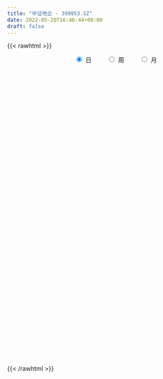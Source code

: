```yaml
---
title: "中证地企 - 399953.SZ"
date: 2022-05-20T16:46:44+08:00
draft: false
---
```

{{< rawhtml >}}
    <div style="text-align: center">
        <label style="padding: 1rem;"><input style="margin-right: .5rem" type="radio" name="period" value="D" checked onclick="period_change(this)">日</label>
        <label style="padding: 1rem;"><input style="margin-right: .5rem" type="radio" name="period" value="W" onclick="period_change(this)">周</label>
        <label style="padding: 1rem;"><input style="margin-right: .5rem" type="radio" name="period" value="M" onclick="period_change(this)">月</label>
    </div>
    <div id="chart" style="height: 700px;"></div> 
    <script type="text/javascript">
        const D_v = [353767476.0,337748432.0,349571878.0,357802087.0,360538401.0,415693623.0,415064953.0,338701449.0,319891947.0,307234372.0,353267195.0,371319087.0,302743433.0,277702454.0,255186061.0,255399837.0,250906379.0,305553119.0,292759205.0,275354744.0,330849510.0,335529641.0,279289299.0,271089083.0,272585457.0,360596319.0,278848834.0,290119246.0,276789510.0,226589622.0,308130280.0,330930058.0,303301012.0,249126753.0,249913489.0,278053260.0,253567542.0,261586867.0,298990711.0,328610978.0,288912466.0,295716048.0,216671525.0,227965518.0,174592511.0,185711113.0,189720614.0,188954280.0,140804960.0,176611249.0,255304284.0,277796748.0,232814352.0,236936401.0,267542141.0,277470160.0,312247734.0,259037595.0,223657767.0,196987179.0,170165281.0,185855528.0,244208288.0,203053937.0,247528040.0,212649481.0,218150816.0,211232359.0,154978179.0,137002184.0,214094447.0,152710583.0,134392637.0,196086944.0,143013871.0,158149159.0,180448782.0,117321071.0,131054361.0,160112842.0,142435307.0,117749818.0,129035940.0,85809828.0,94096990.0,83602752.0,133287187.0,135472563.0,227285193.0,174422655.0,172820750.0,177136264.0,221872187.0,214012407.0,176476983.0,239733463.0,170736121.0,207002112.0,212242279.0,203068276.0,188999306.0,153124013.0,158014585.0,146023011.0,118697060.0,205386334.0,309879643.0,256406569.0,284867305.0,254158462.0,228898617.0,226254159.0,203784735.0,159550263.0,243265246.0,179821342.0,157312838.0,193305155.0,187475595.0,143101573.0,159059139.0,184569411.0,205637102.0,168173848.0,138747937.0,167413189.0,150330537.0,145862712.0,126848796.0,134599475.0,113215413.0,118193509.0,106579741.0,128366046.0,122054902.0,115537085.0,176272054.0,166415407.0,188357284.0,179139100.0,190712721.0,141343533.0,120691298.0,164480594.0,114031848.0,112791744.0,114931098.0,116415290.0,166426506.0,159645303.0,51046433.0,186770904.0,181809779.0,134276300.0,129725270.0,138385031.0,130460035.0,106045379.0,126003453.0,127402909.0,114028328.0,97014554.0,95949301.0,123531613.0,129897264.0,102083112.0,108257187.0,92107094.0,89653336.0,85611091.0,99473147.0,84620674.0,78581983.0,115831089.0,131872504.0,134413790.0,97761778.0,145379272.0,129138292.0,131091271.0,162387126.0,122200533.0,128482718.0,123016703.0,175636951.0,179221313.0,178456198.0,140206723.0,145061684.0,109275156.0,86115964.0,74397974.0,116116606.0,93394762.0,93795623.0,118147676.0,177513782.0,201278686.0,151433523.0,130252080.0,139807722.0,111501420.0,125514505.0,110591672.0,121921023.0,133303108.0,122555422.0,142856972.0,128851475.0,128255974.0,107886134.0,133968116.0,108743996.0,193462876.0,127707858.0,115339969.0,111375589.0,96288528.0,166394505.0,125770930.0,89159624.0,80234977.0,71629906.0,81241080.0,83147328.0,66179798.0,104259622.0,98743280.0,82877167.0,125651809.0,108973544.0,70182519.0,79103670.0,80124768.0,69364389.0,68432149.0,75419949.0,83544392.0,67315751.0,61507522.0,67323896.0,66646303.0,62486333.0,67137010.0,67481896.0,58214520.0,120901055.0,110597400.0,92262114.0,98766352.0]
const D_histogram = [0.0,6.4684945869,13.5326271027,17.3592912549,19.0945950272,21.053354785,22.6942240969,22.179492062,21.5751348975,21.0491234178,21.1064559928,18.0026683621,9.6271505676,5.0459210093,-2.8974609734,-17.2867293837,-24.2306254061,-24.4631057234,-28.3802049082,-39.7823518476,-50.8664324647,-48.8981221411,-51.552912687,-56.2835998574,-62.6154224508,-63.128926866,-64.6456061474,-67.2981118871,-58.6750632841,-43.3562417132,-25.7865599446,-13.1701261905,-8.6903877165,-3.0015843974,6.4296780453,13.5596471427,19.3403818097,23.2272253142,28.6319703673,29.8649406495,21.412419606,15.2320659695,15.1186436255,12.3263567248,10.3132299128,8.534171958,11.5756749076,12.0626844233,11.7297244859,13.7554215388,19.4197561268,22.7402727558,23.1487663788,25.0861068476,26.0937605813,27.8066322099,20.311326611,16.8997770568,10.6683865339,1.2603289547,-12.243889183,-25.8289078843,-34.1347375644,-33.4434303761,-26.6635807289,-21.7943493949,-19.3524457132,-17.4387937542,-15.4728943309,-9.8659481606,-2.9518930634,0.9161895683,4.698828284,3.9070063829,0.2542482486,3.2108250995,3.7277689663,5.1305372239,8.1863459382,11.1987408158,11.4335479372,12.3783203128,11.014598922,10.8178546418,9.255325676,8.7315569428,10.8212176976,13.1212618009,17.2535318749,19.7981789252,19.6552695252,20.8405188097,22.0425849282,21.9363582231,21.7494986508,16.2488481567,14.0325773998,13.8671284725,13.7042099156,12.8232942504,9.9358795795,8.3065194529,6.6978129175,3.6124344162,1.2888074375,3.6858466279,6.2904879803,9.5766230203,11.7133313598,12.6295588656,12.8177202271,11.5209092326,8.7653685418,7.0144213572,5.1470264873,1.9962856165,1.3041535301,0.8667184241,-0.256382873,-1.0625348593,-0.8188837891,-1.3402999561,-7.5094440282,-11.282238052,-12.5408970013,-10.8501469515,-8.5221721257,-8.0228569817,-6.6078650374,-7.3708464938,-7.635656475,-7.8177600362,-8.0508484239,-5.4355469446,-3.707815092,-2.492346863,0.2518372204,1.898359284,5.1179926361,7.6265514459,8.4444688809,7.4906827309,6.8922513679,3.1694034498,1.4564052091,0.3998154371,-1.4921154671,-10.090253289,-15.3088252515,-15.8522687997,-22.3814267996,-23.7247418671,-28.2601440119,-29.3398870181,-30.2080556898,-26.9687306244,-26.1130111844,-23.3680155803,-17.5274072995,-13.6603810065,-12.934971284,-10.3060766823,-6.7427277385,-8.8866912821,-9.7789649825,-11.6559088435,-9.2053009702,-7.5775260386,-3.7012550531,-0.4948429002,3.4027058554,5.7168659809,7.1709408136,10.8435225011,13.9524585676,15.5584327334,16.2802077854,18.0788790418,18.2056235479,18.4497273622,12.5540743551,9.1238454369,4.1691926875,2.6289747347,5.2932504736,7.169478743,7.86361292,9.1055019131,9.4766891983,7.7772554775,5.1680848757,3.2070309614,3.5610113449,3.6642518349,3.5224136837,4.7040700908,7.099152905,10.4913005723,11.5399043938,12.0721951673,10.4083082286,9.6244309093,8.1145715793,5.6070669845,5.8086338218,5.831315127,5.4592967023,6.1943294487,6.3437598919,4.7179258486,2.623247414,2.4704906865,1.8745644627,2.4124869619,3.0237352602,3.0424414472,1.5921521598,0.7970030343,-2.2031672392,-4.512597301,-5.5580386519,-6.3638809481,-6.1226394978,-6.0565544773,-6.0414128623,-5.7613647648,-3.4856436389,-2.0677911386,-0.8950182699,-2.6941329372,-6.0761246463,-8.0042890109,-8.6364201237,-8.6142547582,-8.5130466964,-7.173443187,-6.1853717331,-6.2749426427,-5.8913889401,-4.7214035062,-3.0909452184,-2.4958910573,-2.0350967012,-1.3763048976,-0.7050928285,-0.229621413,3.0059755846,4.9812508239,6.4969361717,7.7021556066]
const D_fast = [0.0,8.0856182336,18.5329075251,26.6993944911,33.2083470201,40.4304454742,47.7448708103,52.775011791,57.5644383508,62.3007077256,67.6346542987,69.0315337586,63.062803606,59.7430543,51.075307074,32.3643563177,19.3628039437,13.0145471956,2.0023967838,-19.3453381175,-43.1460268508,-53.4022470624,-68.9452657802,-87.7468529148,-109.732531121,-126.0282672527,-143.7063480709,-163.1833817824,-169.2290990004,-164.7493378578,-153.6262960754,-144.3023938689,-141.995252324,-137.0568451042,-126.0181631502,-115.4982822672,-104.8824521478,-95.1888023146,-82.6260646697,-73.9268592252,-77.0262753672,-79.3986125113,-75.7323739489,-75.4430716684,-74.8778910023,-74.5234059675,-68.5879842911,-65.0853036695,-62.4858324854,-57.0212800479,-46.5020064282,-37.4964216102,-31.3007363925,-23.0918692118,-15.5607753328,-6.8962456517,-9.3137195978,-8.5003248878,-12.0646187773,-21.1575941177,-37.7227845512,-57.7650302236,-74.6045442948,-82.2740947006,-82.1601402355,-82.7394962503,-85.1357039969,-87.5817504764,-89.4840746359,-86.3436155057,-80.1675336743,-76.0704036506,-71.1130578639,-70.9281281693,-74.5173242414,-70.7580411157,-69.3091550073,-66.6237524437,-61.5213572449,-55.7092771633,-52.6160830576,-48.5767306038,-47.1868022641,-44.6790828839,-43.9277804306,-42.2686599282,-37.473694749,-31.8933351955,-23.4476821528,-15.9534903711,-11.1825823898,-4.7872034029,1.9255089476,7.3033717983,12.5538868887,11.1154484338,12.4073220268,15.7086552177,18.9717891396,21.296697037,20.893252261,21.3405219977,21.4062686916,19.2239987944,17.222573675,20.5410745225,24.71833787,30.3986286651,35.4636698445,39.5372870667,42.929878485,44.5132947986,43.9490962432,43.9517543979,43.3711161499,40.7194466832,40.3533529793,40.1325974794,38.945400464,37.8736147628,37.9125448857,37.0560537298,29.0095486505,22.4161951138,18.0223119142,17.0005252261,17.1979570205,15.6915579191,15.4545836041,12.8488905241,10.6751664242,8.5386228539,6.2928223603,7.5492371034,8.350015183,8.9423966963,11.7495400848,13.8706519694,18.3697834805,22.7849801518,25.714014807,26.6328993397,27.7575308187,24.827033763,23.4781368246,22.521500912,20.2565411409,9.1358399968,0.0900617214,-4.4164490267,-16.5409637265,-23.8154642608,-35.4159024086,-43.8306171693,-52.2507997634,-55.7536573541,-61.4261907103,-64.5231990012,-63.0644425453,-62.6125115039,-65.1208446024,-65.0684691713,-63.1908021621,-67.5564385263,-70.8934534723,-75.6843745442,-75.5350919135,-75.8016984915,-72.8507412693,-69.7680398414,-65.0198146219,-61.2764380013,-58.0296279651,-51.6461656523,-45.049114944,-39.5535325948,-34.7617055964,-28.4433145795,-23.7651641865,-18.9086285317,-21.6657629499,-22.815030509,-26.7273850864,-27.6103593556,-23.6227709983,-19.9541730431,-17.2941356362,-13.7758711648,-11.03551158,-10.7906314314,-12.1077808143,-13.2670769882,-12.0228437685,-11.0035403198,-10.2647750501,-7.9071011202,-3.7372300798,2.2777427305,6.2113226506,9.7616622158,10.6998523343,12.3220827424,12.8408663072,11.7351284585,13.3888537513,14.8693638382,15.8621695891,18.1457846977,19.8811551139,19.4348025327,17.9959359516,18.4608018957,18.3335167876,19.4745610273,20.8417431407,21.6210596895,20.568808442,19.972910075,16.4219479918,12.9843686047,10.5494175909,8.1526050576,6.8631866335,5.4151330347,3.9199214341,2.7596283404,4.1639385565,5.0648432722,6.0138615734,3.5412136719,-1.3598091989,-5.2890458161,-8.0802819599,-10.2116802839,-12.2387338963,-12.6924911835,-13.2507626629,-14.9090692332,-15.9983627657,-16.0087282083,-15.1510062251,-15.1799248283,-15.2279046476,-14.9131890684,-14.4182502064,-14.0001841441,-10.0130932504,-6.7925053051,-3.6525859144,-0.5218275778]
const D_slow = [0.0,1.6171236467,5.0002804224,9.3401032361,14.1137519929,19.3770906892,25.0506467134,30.5955197289,35.9893034533,41.2515843078,46.5281983059,51.0288653965,53.4356530384,54.6971332907,53.9727680474,49.6510857014,43.5934293499,37.477652919,30.382601692,20.4370137301,7.7204056139,-4.5041249214,-17.3923530931,-31.4632530575,-47.1171086702,-62.8993403867,-79.0607419235,-95.8852698953,-110.5540357163,-121.3930961446,-127.8397361308,-131.1322676784,-133.3048646075,-134.0552607069,-132.4478411955,-129.0579294099,-124.2228339574,-118.4160276289,-111.2580350371,-103.7917998747,-98.4386949732,-94.6306784808,-90.8510175744,-87.7694283932,-85.191120915,-83.0575779255,-80.1636591986,-77.1479880928,-74.2155569713,-70.7767015866,-65.9217625549,-60.236694366,-54.4495027713,-48.1779760594,-41.6545359141,-34.7028778616,-29.6250462088,-25.4001019446,-22.7330053112,-22.4179230725,-25.4788953682,-31.9361223393,-40.4698067304,-48.8306643244,-55.4965595066,-60.9451468554,-65.7832582837,-70.1429567222,-74.011180305,-76.4776673451,-77.2156406109,-76.9865932189,-75.8118861479,-74.8351345522,-74.77157249,-73.9688662152,-73.0369239736,-71.7542896676,-69.7077031831,-66.9080179791,-64.0496309948,-60.9550509166,-58.2014011861,-55.4969375257,-53.1831061067,-51.000216871,-48.2949124466,-45.0145969963,-40.7012140276,-35.7516692963,-30.837851915,-25.6277222126,-20.1170759806,-14.6329864248,-9.1956117621,-5.1333997229,-1.625255373,1.8415267452,5.2675792241,8.4734027866,10.9573726815,13.0340025448,14.7084557741,15.6115643782,15.9337662376,16.8552278945,18.4278498896,20.8220056447,23.7503384847,26.9077282011,30.1121582578,32.992385566,35.1837277014,36.9373330407,38.2240896626,38.7231610667,39.0491994492,39.2658790553,39.201783337,38.9361496222,38.7314286749,38.3963536859,36.5189926788,33.6984331658,30.5632089155,27.8506721776,25.7201291462,23.7144149008,22.0624486414,20.219737018,18.3108228992,16.3563828902,14.3436707842,12.984784048,12.057830275,11.4347435593,11.4977028644,11.9722926854,13.2517908444,15.1584287059,17.2695459261,19.1422166088,20.8652794508,21.6576303132,22.0217316155,22.1216854748,21.748656608,19.2260932858,15.3988869729,11.435819773,5.8404630731,-0.0907223937,-7.1557583967,-14.4907301512,-22.0427440736,-28.7849267297,-35.3131795258,-41.1551834209,-45.5370352458,-48.9521304974,-52.1858733184,-54.762392489,-56.4480744236,-58.6697472441,-61.1144884898,-64.0284657007,-66.3297909432,-68.2241724529,-69.1494862162,-69.2731969412,-68.4225204773,-66.9933039821,-65.2005687787,-62.4896881534,-59.0015735115,-55.1119653282,-51.0419133818,-46.5221936214,-41.9707877344,-37.3583558939,-34.2198373051,-31.9388759459,-30.896577774,-30.2393340903,-28.9160214719,-27.1236517861,-25.1577485561,-22.8813730779,-20.5122007783,-18.5678869089,-17.27586569,-16.4741079496,-15.5838551134,-14.6677921547,-13.7871887338,-12.6111712111,-10.8363829848,-8.2135578417,-5.3285817433,-2.3105329515,0.2915441057,2.697651833,4.7262947279,6.128061474,7.5802199294,9.0380487112,10.4028728868,11.9514552489,13.5373952219,14.7168766841,15.3726885376,15.9903112092,16.4589523249,17.0620740654,17.8180078804,18.5786182422,18.9766562822,19.1759070408,18.625115231,17.4969659057,16.1074562428,14.5164860057,12.9858261313,11.471687512,9.9613342964,8.5209931052,7.6495821955,7.1326344108,6.9088798433,6.235346609,4.7163154475,2.7152431947,0.5561381638,-1.5974255257,-3.7256871998,-5.5190479966,-7.0653909298,-8.6341265905,-10.1069738256,-11.2873247021,-12.0600610067,-12.684033771,-13.1928079463,-13.5368841708,-13.7131573779,-13.7705627311,-13.019068835,-11.773756129,-10.1495220861,-8.2239831844]
const D_data = [['2015-05-29', 1877.228, 1887.122, 1799.609, 1921.555],['2015-06-01', 1901.256, 1988.481, 1894.793, 1988.622],['2015-06-02', 2001.596, 2041.188, 1986.99, 2041.369],['2015-06-03', 2050.052, 2043.601, 1997.331, 2054.572],['2015-06-04', 2043.085, 2048.803, 1913.364, 2051.548],['2015-06-05', 2077.211, 2080.154, 2027.473, 2095.752],['2015-06-08', 2084.191, 2106.69, 2054.056, 2110.679],['2015-06-09', 2106.065, 2104.729, 2074.749, 2112.804],['2015-06-10', 2084.524, 2122.904, 2063.348, 2147.771],['2015-06-11', 2120.526, 2143.461, 2106.546, 2143.703],['2015-06-12', 2154.331, 2172.709, 2149.956, 2184.079],['2015-06-15', 2182.797, 2147.495, 2138.623, 2187.489],['2015-06-16', 2123.61, 2068.815, 2050.05, 2133.456],['2015-06-17', 2065.007, 2094.83, 1995.757, 2101.784],['2015-06-18', 2086.294, 2027.313, 2025.315, 2107.25],['2015-06-19', 1981.49, 1885.184, 1884.421, 2006.673],['2015-06-23', 1877.722, 1910.592, 1775.559, 1910.61],['2015-06-24', 1925.019, 1961.472, 1898.495, 1961.711],['2015-06-25', 1970.176, 1887.635, 1866.075, 1973.977],['2015-06-26', 1829.0, 1728.467, 1714.837, 1845.318],['2015-06-29', 1773.041, 1637.01, 1584.368, 1775.722],['2015-06-30', 1616.187, 1736.034, 1540.681, 1736.811],['2015-07-01', 1714.841, 1634.293, 1628.85, 1763.29],['2015-07-02', 1642.426, 1541.407, 1518.77, 1651.889],['2015-07-03', 1493.452, 1437.924, 1413.652, 1555.382],['2015-07-06', 1559.282, 1433.9, 1374.267, 1559.282],['2015-07-07', 1380.349, 1354.336, 1323.599, 1398.367],['2015-07-08', 1255.908, 1263.272, 1249.795, 1286.98],['2015-07-09', 1241.537, 1355.465, 1227.01, 1357.764],['2015-07-10', 1379.833, 1446.824, 1374.591, 1458.727],['2015-07-13', 1483.026, 1518.726, 1461.395, 1534.188],['2015-07-14', 1520.938, 1504.417, 1485.259, 1563.24],['2015-07-15', 1490.193, 1421.15, 1407.73, 1500.091],['2015-07-16', 1396.803, 1440.112, 1365.635, 1471.972],['2015-07-17', 1448.71, 1510.408, 1445.541, 1524.288],['2015-07-20', 1511.128, 1515.864, 1487.5, 1542.184],['2015-07-21', 1496.907, 1529.121, 1482.955, 1542.655],['2015-07-22', 1524.272, 1531.392, 1498.323, 1540.009],['2015-07-23', 1533.182, 1580.071, 1531.851, 1584.844],['2015-07-24', 1583.628, 1553.934, 1542.409, 1604.382],['2015-07-27', 1522.191, 1419.081, 1418.436, 1556.812],['2015-07-28', 1361.325, 1408.779, 1328.162, 1442.111],['2015-07-29', 1424.46, 1466.695, 1388.021, 1467.092],['2015-07-30', 1459.895, 1423.495, 1417.787, 1487.776],['2015-07-31', 1403.826, 1416.961, 1396.765, 1439.984],['2015-08-03', 1399.231, 1405.157, 1371.256, 1418.054],['2015-08-04', 1406.191, 1465.434, 1399.061, 1465.542],['2015-08-05', 1460.855, 1441.25, 1432.793, 1478.25],['2015-08-06', 1413.82, 1430.137, 1408.625, 1448.514],['2015-08-07', 1441.823, 1464.182, 1439.796, 1469.102],['2015-08-10', 1475.893, 1534.233, 1471.082, 1542.12],['2015-08-11', 1533.023, 1537.167, 1524.356, 1554.853],['2015-08-12', 1518.777, 1521.03, 1515.151, 1543.677],['2015-08-13', 1515.525, 1558.612, 1510.207, 1558.791],['2015-08-14', 1571.072, 1569.098, 1559.049, 1585.459],['2015-08-17', 1567.061, 1601.525, 1555.966, 1601.559],['2015-08-18', 1605.932, 1485.137, 1481.651, 1608.848],['2015-08-19', 1441.272, 1517.746, 1407.06, 1525.6],['2015-08-20', 1500.798, 1463.862, 1463.862, 1520.909],['2015-08-21', 1439.015, 1383.158, 1378.862, 1456.999],['2015-08-24', 1321.011, 1261.785, 1260.237, 1328.028],['2015-08-25', 1172.496, 1167.846, 1162.355, 1217.91],['2015-08-26', 1172.565, 1145.342, 1122.007, 1221.417],['2015-08-27', 1167.809, 1203.929, 1133.324, 1204.411],['2015-08-28', 1220.726, 1268.93, 1210.691, 1270.017],['2015-08-31', 1254.558, 1248.811, 1216.959, 1254.558],['2015-09-01', 1228.59, 1212.643, 1175.938, 1228.59],['2015-09-02', 1157.098, 1193.352, 1153.315, 1225.702],['2015-09-07', 1198.63, 1181.017, 1173.019, 1231.73],['2015-09-08', 1173.366, 1226.285, 1158.192, 1228.067],['2015-09-09', 1232.732, 1260.528, 1228.824, 1268.465],['2015-09-10', 1239.124, 1239.778, 1234.57, 1259.755],['2015-09-11', 1237.677, 1250.815, 1230.387, 1253.894],['2015-09-14', 1258.363, 1194.286, 1169.686, 1261.119],['2015-09-15', 1163.92, 1137.344, 1130.978, 1183.321],['2015-09-16', 1139.416, 1209.075, 1135.544, 1219.928],['2015-09-17', 1202.631, 1180.208, 1180.183, 1232.434],['2015-09-18', 1189.878, 1189.74, 1174.739, 1198.174],['2015-09-21', 1176.964, 1217.81, 1173.019, 1219.368],['2015-09-22', 1219.26, 1231.767, 1216.467, 1243.735],['2015-09-23', 1211.747, 1205.501, 1198.685, 1225.087],['2015-09-24', 1209.978, 1218.241, 1203.909, 1220.4],['2015-09-25', 1212.669, 1189.053, 1180.013, 1220.633],['2015-09-28', 1189.026, 1200.097, 1171.789, 1200.312],['2015-09-29', 1181.212, 1178.503, 1170.31, 1190.029],['2015-09-30', 1183.829, 1185.647, 1178.702, 1193.171],['2015-10-08', 1226.872, 1223.422, 1218.095, 1235.555],['2015-10-09', 1222.975, 1240.929, 1219.909, 1245.392],['2015-10-12', 1246.623, 1287.438, 1245.196, 1299.544],['2015-10-13', 1277.09, 1295.085, 1273.552, 1297.589],['2015-10-14', 1289.091, 1279.009, 1277.598, 1301.693],['2015-10-15', 1274.94, 1310.725, 1274.835, 1310.822],['2015-10-16', 1318.644, 1331.378, 1306.246, 1332.362],['2015-10-19', 1336.016, 1333.14, 1319.525, 1348.565],['2015-10-20', 1330.63, 1347.184, 1322.505, 1347.259],['2015-10-21', 1347.737, 1279.378, 1269.178, 1349.744],['2015-10-22', 1277.923, 1311.288, 1272.374, 1312.088],['2015-10-23', 1317.744, 1341.757, 1313.071, 1346.518],['2015-10-26', 1358.485, 1352.483, 1339.477, 1363.07],['2015-10-27', 1343.324, 1352.289, 1306.192, 1357.612],['2015-10-28', 1345.063, 1327.44, 1323.131, 1358.012],['2015-10-29', 1333.971, 1339.994, 1326.159, 1350.301],['2015-10-30', 1339.139, 1339.474, 1323.582, 1355.238],['2015-11-02', 1317.823, 1314.53, 1313.002, 1344.872],['2015-11-03', 1316.909, 1313.62, 1305.303, 1325.693],['2015-11-04', 1319.23, 1377.337, 1319.23, 1377.362],['2015-11-05', 1382.033, 1400.044, 1380.989, 1419.258],['2015-11-06', 1398.607, 1433.755, 1398.014, 1436.23],['2015-11-09', 1432.008, 1445.803, 1427.727, 1457.16],['2015-11-10', 1435.479, 1452.189, 1431.913, 1462.549],['2015-11-11', 1450.265, 1460.357, 1438.836, 1463.796],['2015-11-12', 1462.585, 1453.019, 1438.873, 1466.019],['2015-11-13', 1437.244, 1436.754, 1424.154, 1453.255],['2015-11-16', 1410.093, 1448.607, 1408.743, 1448.914],['2015-11-17', 1460.831, 1447.581, 1444.621, 1480.272],['2015-11-18', 1448.228, 1426.239, 1422.103, 1454.278],['2015-11-19', 1431.47, 1453.51, 1426.262, 1453.618],['2015-11-20', 1455.228, 1460.103, 1450.578, 1465.948],['2015-11-23', 1460.755, 1453.122, 1448.642, 1473.03],['2015-11-24', 1449.779, 1456.91, 1431.973, 1457.003],['2015-11-25', 1454.211, 1473.335, 1451.428, 1473.35],['2015-11-26', 1478.503, 1467.632, 1465.565, 1484.276],['2015-11-27', 1458.998, 1380.469, 1371.093, 1461.752],['2015-11-30', 1378.407, 1380.989, 1324.242, 1389.821],['2015-12-01', 1378.769, 1393.867, 1370.009, 1403.616],['2015-12-02', 1391.26, 1426.787, 1383.547, 1427.292],['2015-12-03', 1423.808, 1441.726, 1420.314, 1442.84],['2015-12-04', 1432.684, 1423.36, 1416.222, 1436.681],['2015-12-07', 1426.21, 1437.426, 1418.457, 1437.621],['2015-12-08', 1429.981, 1409.297, 1406.868, 1429.981],['2015-12-09', 1404.518, 1409.475, 1402.362, 1420.232],['2015-12-10', 1409.552, 1405.566, 1402.041, 1424.122],['2015-12-11', 1397.587, 1399.617, 1387.424, 1410.597],['2015-12-14', 1386.306, 1438.323, 1384.819, 1438.526],['2015-12-15', 1438.374, 1437.1, 1430.835, 1445.175],['2015-12-16', 1442.034, 1437.854, 1433.622, 1448.708],['2015-12-17', 1447.127, 1468.503, 1447.1, 1469.061],['2015-12-18', 1466.502, 1469.201, 1462.038, 1480.783],['2015-12-21', 1467.462, 1506.75, 1466.642, 1509.927],['2015-12-22', 1511.875, 1520.534, 1503.334, 1520.654],['2015-12-23', 1521.303, 1517.143, 1513.759, 1539.481],['2015-12-24', 1512.907, 1503.568, 1482.843, 1516.223],['2015-12-25', 1505.792, 1512.446, 1501.367, 1515.887],['2015-12-28', 1517.86, 1468.63, 1468.63, 1519.879],['2015-12-29', 1466.213, 1484.049, 1458.664, 1484.049],['2015-12-30', 1485.844, 1488.659, 1473.154, 1489.766],['2015-12-31', 1488.962, 1472.879, 1472.692, 1493.423],['2016-01-04', 1469.086, 1358.612, 1358.333, 1469.747],['2016-01-05', 1311.388, 1355.743, 1308.397, 1372.808],['2016-01-06', 1357.198, 1388.106, 1353.265, 1388.106],['2016-01-07', 1362.459, 1279.746, 1277.579, 1362.459],['2016-01-08', 1310.08, 1305.272, 1245.863, 1330.215],['2016-01-11', 1280.2, 1227.896, 1227.599, 1293.667],['2016-01-12', 1230.818, 1231.285, 1212.492, 1242.982],['2016-01-13', 1238.862, 1202.115, 1202.057, 1251.087],['2016-01-14', 1166.326, 1233.438, 1164.475, 1236.563],['2016-01-15', 1223.893, 1188.767, 1181.172, 1233.202],['2016-01-18', 1165.959, 1196.881, 1164.989, 1211.273],['2016-01-19', 1196.388, 1236.367, 1194.23, 1237.852],['2016-01-20', 1227.943, 1218.696, 1209.076, 1238.493],['2016-01-21', 1200.662, 1173.869, 1173.869, 1227.826],['2016-01-22', 1187.292, 1189.858, 1160.466, 1196.21],['2016-01-25', 1198.188, 1203.586, 1192.085, 1211.051],['2016-01-26', 1191.119, 1121.391, 1119.316, 1194.076],['2016-01-27', 1124.408, 1112.785, 1070.538, 1129.951],['2016-01-28', 1102.703, 1075.374, 1071.316, 1117.476],['2016-01-29', 1074.05, 1113.487, 1072.245, 1121.839],['2016-02-01', 1111.382, 1097.888, 1083.809, 1115.753],['2016-02-02', 1097.669, 1126.67, 1097.603, 1129.544],['2016-02-03', 1114.648, 1125.924, 1107.092, 1129.003],['2016-02-04', 1130.519, 1145.203, 1130.46, 1148.868],['2016-02-05', 1144.748, 1136.206, 1134.944, 1148.26],['2016-02-15', 1102.602, 1131.388, 1101.691, 1137.019],['2016-02-16', 1137.113, 1171.231, 1137.113, 1172.968],['2016-02-17', 1169.524, 1183.857, 1165.273, 1184.76],['2016-02-18', 1189.539, 1181.52, 1179.849, 1197.179],['2016-02-19', 1178.083, 1181.964, 1172.947, 1187.482],['2016-02-22', 1194.163, 1209.141, 1191.419, 1211.74],['2016-02-23', 1207.868, 1201.666, 1187.665, 1209.827],['2016-02-24', 1196.196, 1213.205, 1188.265, 1213.205],['2016-02-25', 1210.142, 1128.243, 1122.919, 1210.203],['2016-02-26', 1136.791, 1137.82, 1114.821, 1145.96],['2016-02-29', 1133.513, 1096.804, 1078.893, 1134.205],['2016-03-01', 1098.859, 1120.342, 1090.808, 1127.2],['2016-03-02', 1119.696, 1175.057, 1119.257, 1176.67],['2016-03-03', 1174.527, 1178.507, 1172.847, 1192.436],['2016-03-04', 1175.213, 1172.971, 1150.793, 1185.236],['2016-03-07', 1181.667, 1188.479, 1176.047, 1194.038],['2016-03-08', 1187.975, 1186.309, 1146.498, 1187.975],['2016-03-09', 1159.193, 1160.888, 1147.926, 1168.127],['2016-03-10', 1158.57, 1140.43, 1140.148, 1165.97],['2016-03-11', 1129.164, 1137.104, 1123.66, 1143.674],['2016-03-14', 1146.599, 1162.192, 1146.542, 1177.287],['2016-03-15', 1158.89, 1161.032, 1146.803, 1162.711],['2016-03-16', 1161.863, 1158.71, 1155.157, 1168.753],['2016-03-17', 1162.219, 1179.543, 1156.647, 1187.599],['2016-03-18', 1183.815, 1207.53, 1182.278, 1213.1],['2016-03-21', 1219.356, 1241.444, 1217.859, 1241.646],['2016-03-22', 1232.534, 1232.004, 1226.588, 1241.877],['2016-03-23', 1227.874, 1238.764, 1223.603, 1239.661],['2016-03-24', 1228.301, 1217.05, 1216.986, 1235.524],['2016-03-25', 1215.479, 1229.7, 1215.407, 1229.7],['2016-03-28', 1234.076, 1222.031, 1218.094, 1243.739],['2016-03-29', 1221.132, 1204.909, 1197.44, 1223.622],['2016-03-30', 1214.515, 1238.176, 1214.515, 1238.255],['2016-03-31', 1242.486, 1242.406, 1236.706, 1251.035],['2016-04-01', 1238.965, 1242.435, 1220.42, 1243.426],['2016-04-05', 1239.413, 1263.577, 1236.816, 1265.558],['2016-04-06', 1258.189, 1265.495, 1253.307, 1268.019],['2016-04-07', 1267.934, 1245.696, 1245.279, 1270.181],['2016-04-08', 1236.817, 1234.819, 1223.599, 1239.508],['2016-04-11', 1245.623, 1257.349, 1245.623, 1263.375],['2016-04-12', 1256.058, 1253.825, 1243.086, 1259.21],['2016-04-13', 1261.528, 1271.998, 1261.528, 1286.777],['2016-04-14', 1277.34, 1280.712, 1268.786, 1280.793],['2016-04-15', 1280.589, 1280.031, 1273.105, 1284.294],['2016-04-18', 1272.429, 1262.275, 1257.539, 1272.43],['2016-04-19', 1268.32, 1268.078, 1259.318, 1271.679],['2016-04-20', 1271.209, 1232.27, 1205.857, 1273.532],['2016-04-21', 1224.968, 1226.399, 1221.349, 1243.795],['2016-04-22', 1217.097, 1231.492, 1214.682, 1231.646],['2016-04-25', 1227.172, 1226.868, 1213.427, 1230.825],['2016-04-26', 1225.537, 1235.409, 1221.09, 1235.409],['2016-04-27', 1235.642, 1230.901, 1228.859, 1241.431],['2016-04-28', 1230.937, 1227.153, 1212.399, 1232.816],['2016-04-29', 1223.715, 1227.853, 1222.434, 1233.886],['2016-05-03', 1229.69, 1257.247, 1225.321, 1257.337],['2016-05-04', 1253.051, 1255.343, 1251.195, 1261.825],['2016-05-05', 1253.002, 1259.115, 1248.776, 1260.094],['2016-05-06', 1258.921, 1219.657, 1219.615, 1261.76],['2016-05-09', 1210.424, 1183.01, 1178.177, 1210.424],['2016-05-10', 1178.406, 1181.695, 1175.821, 1187.776],['2016-05-11', 1187.537, 1184.54, 1178.595, 1196.06],['2016-05-12', 1173.251, 1184.081, 1159.004, 1184.904],['2016-05-13', 1180.287, 1178.145, 1172.658, 1191.607],['2016-05-16', 1174.351, 1190.617, 1168.506, 1190.8],['2016-05-17', 1191.373, 1186.262, 1182.366, 1195.441],['2016-05-18', 1179.126, 1169.064, 1157.019, 1179.126],['2016-05-19', 1166.286, 1169.566, 1166.211, 1179.643],['2016-05-20', 1162.325, 1177.849, 1158.754, 1177.96],['2016-05-23', 1178.432, 1186.416, 1178.424, 1188.164],['2016-05-24', 1184.458, 1175.465, 1169.431, 1184.459],['2016-05-25', 1181.725, 1172.979, 1169.601, 1186.215],['2016-05-26', 1171.935, 1175.22, 1155.494, 1177.55],['2016-05-27', 1172.697, 1176.203, 1169.713, 1181.583],['2016-05-30', 1172.32, 1174.523, 1163.1, 1179.636],['2016-05-31', 1175.703, 1218.398, 1175.703, 1218.431],['2016-06-01', 1219.23, 1218.181, 1217.558, 1225.225],['2016-06-02', 1217.187, 1224.941, 1216.209, 1224.941],['2016-06-03', 1226.058, 1232.827, 1221.911, 1237.392]]
const W_v = [273675713.0,243336940.0,204085537.0,294594866.0,241173793.0,212096507.0,187146526.0,159864747.0,120618019.0,185702551.0,159215804.0,197383625.0,157041778.0,258845719.0,293219175.0,231886674.0,240700855.0,149332714.0,190521513.0,130906408.0,142837516.0,156229817.0,141795561.0,92453970.0,258973522.0,218336942.0,173431341.0,258330077.0,260037843.0,331896194.0,340042012.0,312076649.0,363247178.0,263433947.0,204334113.0,89937289.0,253547106.0,311965652.0,365584757.0,208565519.0,281992849.0,268842218.0,250879224.0,291382009.0,211308276.0,207362821.0,150024537.0,176289225.0,186948120.0,189093898.0,196276968.0,155619167.0,150499750.0,228223844.0,172522151.0,169590614.0,153413909.0,201496671.0,266648886.0,184096043.0,183444145.0,221655273.0,212911577.0,237115500.0,201304710.0,196439867.0,149980216.0,142753461.0,147619998.0,255752117.0,304337667.0,334766868.0,360765103.0,149135774.0,354877632.0,407513772.0,374349978.0,385759179.0,346160976.0,324805266.0,298622655.0,387919881.0,265418891.0,290712282.0,286006876.0,153381442.0,223894246.0,225868089.0,281320664.0,85349624.0,267395824.0,283982455.0,381545245.0,354140073.0,274634112.0,98914753.0,224324714.0,308052892.0,255439762.0,300219722.0,289647274.0,276214854.0,239549601.0,295652299.0,375544902.0,295191099.0,460690676.0,480434202.0,661532331.0,254652800.0,434886431.0,56226388.0,364716416.0,448232131.0,430608200.0,350151477.0,285948929.0,290121915.0,410761292.0,361921433.0,416787905.0,321894107.0,244400701.0,222404935.0,188954049.0,228924357.0,209441978.0,233067109.0,192293667.0,46157350.0,398054757.0,440780094.0,386860630.0,329172430.0,285976347.0,322720638.0,409658114.0,288974849.0,303954967.0,300211019.0,282639384.0,148428585.0,248763782.0,286253323.0,206824634.0,227081627.0,166724678.0,232877165.0,250735628.0,245620749.0,333759408.0,295929976.0,328200691.0,394943429.0,564113465.0,488590139.0,475485884.0,547919828.0,410720452.0,576384919.0,512043395.0,664144609.0,562431104.0,236937315.0,405257273.0,639122871.0,453205903.0,684144831.0,818626046.0,833496918.0,568699266.0,1003487120.0,1339418863.0,1444332397.0,1137227797.0,1011820676.0,571934381.0,994778218.0,613641794.0,838537222.0,747593165.0,599657995.0,496740968.0,225208738.0,390856328.0,818354758.0,773689434.0,1279356368.0,1298568841.0,1265553423.0,1109441353.0,1433138767.0,1697148559.0,1079953168.0,1068613559.0,1224284825.0,1328951489.0,1990680952.0,1821354421.0,1734159916.0,1462350872.0,1124573447.0,1489342990.0,1432943531.0,1441401592.0,1420809358.0,1203858068.0,881802216.0,1270393926.0,1269400435.0,1050811074.0,642032656.0,793178030.0,795019827.0,680388268.0,263509570.0,268759750.0,973537049.0,1007961086.0,915448459.0,1036392617.0,1197963278.0,933254844.0,879842820.0,770528223.0,599436934.0,708645494.0,820243936.0,506235284.0,680304436.0,714656415.0,570494623.0,559718477.0,451465342.0,558461144.0,690196494.0,784813883.0,555057501.0,598968449.0,734273431.0,613885730.0,507850555.0,679222815.0,588989176.0,382433089.0,411531878.0,407748890.0,356219763.0,331075438.0,480741441.0]
const W_histogram = [0.0,-2.5073960114,-5.169678402,-7.1616008629,-9.7298679436,-8.7116706587,-10.1616241804,-12.0198077114,-12.8307917522,-14.1715643184,-16.8999756563,-15.9652422098,-18.7697334045,-14.3213146174,-9.0138874484,-6.2714873618,-5.848408443,-5.9055385903,-6.2293307575,-7.7849029928,-11.1973788276,-13.413620285,-14.2914603118,-15.5217968074,-12.2104877024,-6.55875941,-1.7093461371,3.3188026584,7.3428216391,13.021589435,17.2952351238,20.068879296,20.2150702206,18.0188723029,12.6649051504,11.1990150343,11.8154716821,12.8988351914,13.0708259167,14.7333371476,13.5465310988,11.028533611,8.8609127907,8.9878741918,5.7615230561,4.5119960923,2.2479911145,-0.8982413971,-2.4939120458,-3.6431442916,-5.4383524992,-7.2602074265,-8.135001333,-6.4937450015,-7.0790261862,-7.6054158005,-9.4574634005,-6.934858893,-4.4926092921,-5.5865528098,-3.8682019775,-1.8642418481,0.608494841,0.1185696845,1.6286028217,0.8614238011,-1.1610524267,-1.8282345836,-4.076610373,-2.8229348699,0.6768773939,3.9438988877,8.3028523361,11.3868075072,12.2819300795,15.0440139877,14.9225022799,17.3726406521,19.4287823264,16.4914171454,15.4900556038,12.5064952262,8.0337558482,6.3669675237,2.1324246776,-1.0936587557,-3.4849070524,-3.5221786414,-5.6196872224,-6.0622642664,-4.74565337,-2.69790108,-0.7620132194,0.9534071184,-1.0615352644,-3.8143660531,-7.5405845055,-12.8012941228,-14.3590099054,-13.5956732038,-14.034751631,-12.2728559385,-9.9304265983,-6.493256962,-3.6407575554,-1.5314400108,1.8776476181,5.152349173,9.8152885506,11.1161641266,10.9606662603,10.8563252897,12.1210912442,11.3781391274,8.6243090389,5.9396808667,2.345635701,1.2162098627,1.6559575843,3.014243366,3.9723904585,3.8865537035,0.4245258001,-1.5435544108,-3.1763707704,-6.4894772584,-8.5077617723,-7.180039794,-6.7411469446,-5.4784532954,-1.9273637047,-0.1847910666,-1.0325786372,-1.1557015119,-2.2569797849,-1.557429236,-1.2574600146,-0.3299687354,2.1574866128,3.0699702443,1.5875266602,0.3197285268,-0.8683542164,-1.3567492339,-1.4581175638,-1.321860986,-1.6293860394,-0.8287025146,-1.4445743393,-0.9179893998,0.3438255018,0.786492076,1.7522774802,4.0745627967,6.9401697104,8.9683892977,10.9511275069,12.3084218752,11.4295925998,13.2026914811,13.9593488292,13.6685032954,13.2213538333,12.7831377126,12.1582013683,9.8444747632,6.1467753158,6.4715209518,6.1364733738,6.440492433,7.0228075479,10.9745753354,17.2848394204,22.6558387042,26.1518143011,27.0306211986,25.7723282164,23.2977205754,20.5562724194,16.3549949609,10.7572168263,3.5316005022,1.189790612,0.462637374,0.470154145,-0.6017701949,1.2448370312,7.7590576529,13.2071120112,21.0494681706,27.2590980292,31.6861721783,36.650819666,36.1123855724,27.4933227922,23.0115414532,28.1772446172,28.6172174584,38.2662149572,46.6820104579,29.5214735223,5.510346173,-30.088917429,-51.9068966759,-60.335187907,-61.0717957406,-68.328620759,-67.381211315,-57.5056758966,-60.982539329,-67.9306809053,-74.0689388405,-70.7186158694,-69.0002998799,-64.3838844895,-58.2197729948,-47.5307027826,-32.2132069631,-19.8341320094,-10.7085871525,2.0862278554,10.6799860394,17.4644517998,16.1472957237,17.603703839,16.4296323239,19.5868385619,23.5677640022,22.5177099133,10.1468448012,-5.433100604,-14.6906237543,-24.4100414316,-27.530129985,-24.8172848044,-24.2714535897,-19.9967369162,-18.0955410299,-10.9570714817,-3.9648024375,1.9762015944,5.6435983949,11.0521878715,11.2604360149,11.0380425402,10.2414144499,6.9771362453,4.9517081398,3.7115037736,6.7386719997]
const W_fast = [0.0,-3.1342450142,-7.0889470053,-10.871269682,-15.8720037486,-17.0317241284,-21.0220836951,-25.885219154,-29.9039011329,-34.7875647786,-41.7409700307,-44.7975471366,-52.2944716825,-51.4263815496,-48.3724262427,-47.1978979967,-48.2369211885,-49.7704359834,-51.65156084,-55.1533588235,-61.3651793652,-66.9348258938,-71.3855309986,-76.4963166961,-76.2376295167,-72.2255910768,-67.8035143381,-61.945664878,-56.0859404876,-47.1517753329,-38.5543208631,-30.763456867,-25.5634983872,-23.2549782291,-25.4427190941,-24.1088554517,-20.5385308833,-16.2304585761,-12.7907613716,-7.4449158539,-5.245089128,-5.0059532131,-4.9583458357,-2.5844158866,-4.3703862583,-4.491914199,-6.1939213982,-9.564714259,-11.7838629192,-13.8438812378,-16.9986775703,-20.6355843542,-23.5441285939,-23.5263085129,-25.8813462441,-28.3090898085,-32.5255032586,-31.7366134744,-30.4175161964,-32.9080979166,-32.1567975787,-30.6188979113,-27.9940375119,-28.4543202473,-26.5371364047,-27.088959475,-29.4016988096,-30.5259396123,-33.7934679949,-33.2455262093,-29.5764945971,-25.3234983813,-18.8888318489,-12.958174801,-8.9925697088,-2.4694823037,1.1396315585,7.9329300937,14.8462673496,16.0317564549,18.9029088143,19.0459722432,16.5816718273,16.5066253837,12.805188707,9.3056905847,6.043215525,5.1253992756,1.6229688891,-0.3351742216,-0.2049766676,1.1683003523,2.9136849081,4.8674570255,2.5871308266,-1.1192914754,-6.7306560541,-15.1916892021,-20.3391574611,-22.9747390604,-26.9225053954,-28.2288236875,-28.3690009969,-26.5551456011,-24.6128355833,-22.8863780414,-19.007878508,-14.4450896599,-7.3283281446,-3.2484115369,-0.6637428382,1.9459975137,6.2410362793,8.3426189442,7.7448661155,6.54515816,3.5375219195,2.7121485468,3.5658856646,5.6777322877,7.6289769949,8.5147786658,5.1588822123,2.8049133988,0.3780043466,-4.557471456,-8.702696413,-9.1699843832,-10.41637827,-10.5232979446,-7.45404928,-5.7576744086,-6.8636066385,-7.2756548912,-8.9411781104,-8.6309848705,-8.6453806528,-7.8003815574,-4.773554556,-3.0935783634,-4.1791402825,-5.3670062842,-6.7721775815,-7.5997599075,-8.0656576283,-8.2598662971,-8.9747378603,-8.3812299642,-9.3582453736,-9.0611577842,-7.7133865071,-7.0740969139,-5.6702421396,-2.3293161239,2.2713332174,6.541650129,11.262170215,15.6965700521,17.6751389266,22.7489106782,26.9954052336,30.1216855237,32.97987452,35.7374428273,38.1520568251,38.2994489108,36.1384432923,38.0810691663,39.2801399318,41.1942820992,43.532299101,50.2277107224,60.8591846626,71.8941436224,81.9280727946,89.5645349917,94.7493240636,98.0991465665,100.4967665153,100.384237797,97.475763869,91.1330476705,89.0886854332,88.4771915387,88.602246846,87.3798799574,89.5376964412,97.9916814762,106.7415138372,119.8462370393,132.8706414052,145.2192585989,159.3466110031,167.8362733026,166.0905412205,167.3616452448,179.571659563,187.1659367689,206.3814880069,226.4677861221,216.687617567,194.054076761,150.9325838018,116.1378803859,92.6257921781,76.6212354093,52.2822552012,36.3843618164,31.8834782607,13.1609799961,-10.7698318066,-35.425324452,-49.7546554482,-65.2864144287,-76.7659701607,-85.1568019147,-86.3504073981,-79.0862133194,-71.665671368,-65.2172732993,-51.9009013276,-40.6371466337,-29.4865679233,-26.7669000685,-20.9095659934,-17.9762294276,-9.9223135491,-0.0494471082,4.5299262812,-5.3042276306,-22.2424481868,-35.1726272757,-50.9945553108,-60.9971763605,-64.488652381,-70.0106845637,-70.7351521192,-73.3578414904,-68.9586398127,-62.9575713779,-56.5225169474,-51.4442205481,-43.2725841036,-40.2492269565,-37.7121097961,-35.9483842739,-37.4683784173,-38.2558794878,-38.5682079107,-33.8563716846]
const W_slow = [0.0,-0.6268490028,-1.9192686033,-3.7096688191,-6.142135805,-8.3200534696,-10.8604595147,-13.8654114426,-17.0731093807,-20.6160004603,-24.8409943743,-28.8323049268,-33.5247382779,-37.1050669323,-39.3585387944,-40.9264106348,-42.3885127456,-43.8648973931,-45.4222300825,-47.3684558307,-50.1678005376,-53.5212056088,-57.0940706868,-60.9745198887,-64.0271418143,-65.6668316668,-66.094168201,-65.2644675364,-63.4287621267,-60.1733647679,-55.8495559869,-50.832336163,-45.7785686078,-41.2738505321,-38.1076242445,-35.3078704859,-32.3540025654,-29.1292937675,-25.8615872884,-22.1782530015,-18.7916202268,-16.034486824,-13.8192586264,-11.5722900784,-10.1319093144,-9.0039102913,-8.4419125127,-8.666472862,-9.2899508734,-10.2007369463,-11.5603250711,-13.3753769277,-15.4091272609,-17.0325635113,-18.8023200579,-20.703674008,-23.0680398581,-24.8017545814,-25.9249069044,-27.3215451068,-28.2885956012,-28.7546560632,-28.602532353,-28.5728899318,-28.1657392264,-27.9503832761,-28.2406463828,-28.6977050287,-29.716857622,-30.4225913394,-30.253371991,-29.267397269,-27.191684185,-24.3449823082,-21.2744997883,-17.5134962914,-13.7828707214,-9.4397105584,-4.5825149768,-0.4596606905,3.4128532105,6.539477017,8.5479159791,10.13965786,10.6727640294,10.3993493405,9.5281225774,8.647577917,7.2426561114,5.7270900448,4.5406767023,3.8662014323,3.6756981275,3.9140499071,3.648666091,2.6950745777,0.8099284514,-2.3903950793,-5.9801475557,-9.3790658566,-12.8877537644,-15.955967749,-18.4385743986,-20.0618886391,-20.9720780279,-21.3549380306,-20.8855261261,-19.5974388329,-17.1436166952,-14.3645756635,-11.6244090985,-8.910327776,-5.880054965,-3.0355201831,-0.8794429234,0.6054772933,1.1918862185,1.4959386842,1.9099280803,2.6634889218,3.6565865364,4.6282249623,4.7343564123,4.3484678096,3.554375117,1.9320058024,-0.1949346407,-1.9899445892,-3.6752313254,-5.0448446492,-5.5266855754,-5.572883342,-5.8310280013,-6.1199533793,-6.6841983255,-7.0735556345,-7.3879206382,-7.470412822,-6.9310411688,-6.1635486077,-5.7666669427,-5.686734811,-5.9038233651,-6.2430106736,-6.6075400645,-6.938005311,-7.3453518209,-7.5525274496,-7.9136710344,-8.1431683843,-8.0572120089,-7.8605889899,-7.4225196198,-6.4038789207,-4.6688364931,-2.4267391686,0.3110427081,3.3881481769,6.2455463268,9.5462191971,13.0360564044,16.4531822283,19.7585206866,22.9543051148,25.9938554568,28.4549741476,29.9916679766,31.6095482145,33.143666558,34.7537896662,36.5094915532,39.253135387,43.5743452421,49.2383049182,55.7762584935,62.5339137931,68.9769958472,74.8014259911,79.9404940959,84.0292428361,86.7185470427,87.6014471683,87.8988948213,88.0145541647,88.132092701,87.9816501523,88.2928594101,90.2326238233,93.5344018261,98.7967688687,105.611543376,113.5330864206,122.6957913371,131.7238877302,138.5972184283,144.3501037916,151.3944149459,158.5487193105,168.1152730497,179.7857756642,187.1661440448,188.543730588,181.0215012308,168.0447770618,152.9609800851,137.6930311499,120.6108759602,103.7655731314,89.3891541573,74.143519325,57.1608490987,38.6436143885,20.9639604212,3.7138854512,-12.3820856712,-26.9370289199,-38.8197046155,-46.8730063563,-51.8315393586,-54.5086861468,-53.9871291829,-51.3171326731,-46.9510197231,-42.9141957922,-38.5132698325,-34.4058617515,-29.509152111,-23.6172111105,-17.9877836321,-15.4510724318,-16.8093475828,-20.4820035214,-26.5845138793,-33.4670463755,-39.6713675766,-45.739230974,-50.7384152031,-55.2623004605,-58.001568331,-58.9927689404,-58.4987185418,-57.087818943,-54.3247719751,-51.5096629714,-48.7501523364,-46.1897987239,-44.4455146626,-43.2075876276,-42.2797116842,-40.5950436843]
const W_data = [['2011-07-22', 1215.101, 1193.654, 1188.962, 1218.478],['2011-07-29', 1189.252, 1154.364, 1145.203, 1189.252],['2011-08-05', 1153.218, 1135.124, 1118.8, 1164.402],['2011-08-12', 1120.732, 1125.538, 1041.596, 1132.068],['2011-08-19', 1128.317, 1098.445, 1087.057, 1147.121],['2011-08-26', 1099.118, 1130.754, 1083.799, 1133.183],['2011-09-02', 1122.993, 1089.689, 1083.769, 1131.331],['2011-09-09', 1080.059, 1064.914, 1049.82, 1083.146],['2011-09-16', 1049.984, 1058.602, 1034.66, 1066.73],['2011-09-23', 1053.29, 1032.579, 1019.141, 1075.968],['2011-09-30', 1024.767, 988.408, 981.851, 1036.994],['2011-10-14', 990.812, 1012.421, 960.803, 1020.789],['2011-10-21', 1014.412, 942.062, 940.779, 1023.773],['2011-10-28', 944.509, 1019.104, 933.243, 1020.664],['2011-11-04', 1017.778, 1041.515, 996.066, 1047.308],['2011-11-11', 1038.049, 1019.334, 1015.658, 1045.206],['2011-11-18', 1027.726, 988.031, 986.186, 1044.571],['2011-11-25', 987.931, 972.121, 967.518, 992.347],['2011-12-02', 974.222, 956.491, 941.828, 987.534],['2011-12-09', 956.048, 923.69, 921.125, 956.073],['2011-12-16', 923.301, 872.334, 848.101, 924.552],['2011-12-23', 865.77, 854.757, 824.787, 879.988],['2011-12-30', 851.105, 844.104, 810.669, 859.72],['2012-01-06', 850.358, 813.551, 796.462, 851.963],['2012-01-13', 813.646, 856.061, 806.31, 886.178],['2012-01-20', 848.302, 892.923, 828.63, 895.035],['2012-02-03', 895.066, 898.635, 868.702, 901.24],['2012-02-10', 900.583, 918.95, 880.113, 926.862],['2012-02-17', 909.284, 926.024, 905.781, 937.445],['2012-02-24', 938.599, 972.457, 918.606, 972.512],['2012-03-02', 976.335, 985.75, 961.072, 991.145],['2012-03-09', 988.597, 993.467, 959.113, 993.467],['2012-03-16', 993.699, 977.74, 949.455, 1012.079],['2012-03-23', 975.948, 951.956, 948.289, 986.084],['2012-03-30', 950.275, 898.536, 891.18, 960.241],['2012-04-06', 897.699, 933.109, 895.299, 934.984],['2012-04-13', 929.765, 961.321, 906.512, 966.472],['2012-04-20', 954.46, 977.326, 948.017, 978.465],['2012-04-27', 976.487, 975.815, 942.069, 985.362],['2012-05-04', 987.778, 1007.219, 979.457, 1007.363],['2012-05-11', 1001.16, 981.228, 981.189, 1009.657],['2012-05-18', 987.953, 961.871, 958.052, 989.278],['2012-05-25', 960.513, 959.404, 954.424, 983.797],['2012-06-01', 955.332, 987.987, 945.291, 995.883],['2012-06-08', 973.33, 941.914, 940.274, 978.207],['2012-06-15', 943.504, 957.307, 940.321, 967.103],['2012-06-21', 959.4, 936.523, 932.538, 967.736],['2012-06-29', 932.559, 910.099, 891.853, 932.559],['2012-07-06', 915.594, 914.02, 890.835, 923.737],['2012-07-13', 907.828, 908.308, 884.052, 915.404],['2012-07-20', 908.905, 887.015, 873.837, 909.1],['2012-07-27', 880.569, 869.98, 867.088, 889.903],['2012-08-03', 869.352, 866.291, 849.688, 875.422],['2012-08-10', 864.657, 891.717, 863.388, 898.769],['2012-08-17', 889.426, 858.659, 850.778, 889.426],['2012-08-24', 852.93, 847.658, 847.315, 868.901],['2012-08-31', 844.207, 814.602, 803.603, 844.213],['2012-09-07', 814.263, 861.256, 812.163, 869.964],['2012-09-14', 863.742, 865.51, 856.163, 873.814],['2012-09-21', 864.798, 816.988, 812.779, 865.475],['2012-09-28', 811.444, 846.166, 805.984, 846.787],['2012-10-12', 845.526, 853.472, 833.256, 863.016],['2012-10-19', 853.771, 866.898, 842.497, 872.317],['2012-10-26', 861.829, 831.349, 827.614, 871.59],['2012-11-02', 828.93, 855.838, 824.578, 856.921],['2012-11-09', 853.931, 826.3, 823.736, 859.362],['2012-11-16', 827.035, 798.858, 793.3, 831.664],['2012-11-23', 798.202, 803.279, 787.845, 807.398],['2012-11-30', 802.067, 768.999, 756.159, 803.035],['2012-12-07', 767.511, 803.132, 741.532, 804.71],['2012-12-14', 804.193, 838.995, 801.54, 839.61],['2012-12-21', 841.047, 852.049, 840.104, 866.704],['2012-12-28', 850.065, 887.324, 845.834, 887.553],['2013-01-04', 889.679, 895.773, 886.971, 909.134],['2013-01-11', 893.781, 885.386, 882.264, 914.232],['2013-01-18', 881.373, 926.925, 881.261, 929.716],['2013-01-25', 929.073, 907.749, 904.223, 939.525],['2013-02-01', 908.775, 957.624, 908.775, 957.729],['2013-02-08', 961.59, 978.701, 950.741, 983.437],['2013-02-22', 981.765, 927.784, 921.43, 983.189],['2013-03-01', 930.131, 954.423, 917.407, 955.035],['2013-03-08', 940.028, 930.718, 905.911, 949.919],['2013-03-15', 928.804, 901.142, 890.954, 932.442],['2013-03-22', 896.222, 926.773, 879.954, 928.888],['2013-03-29', 928.493, 883.468, 879.605, 932.328],['2013-04-03', 881.751, 877.782, 874.834, 893.887],['2013-04-12', 865.438, 872.584, 858.067, 888.717],['2013-04-19', 868.605, 893.984, 852.11, 896.874],['2013-04-26', 891.385, 859.825, 857.872, 895.533],['2013-05-03', 854.986, 869.909, 849.557, 877.276],['2013-05-10', 873.555, 890.725, 873.255, 893.56],['2013-05-17', 891.056, 906.632, 872.007, 908.122],['2013-05-24', 907.829, 915.191, 905.823, 924.461],['2013-05-31', 914.668, 922.957, 913.165, 937.067],['2013-06-07', 921.745, 875.878, 872.557, 927.894],['2013-06-14', 865.492, 852.181, 837.881, 865.492],['2013-06-21', 853.693, 818.081, 801.895, 855.19],['2013-06-28', 815.382, 766.166, 708.088, 815.382],['2013-07-05', 762.608, 782.568, 756.31, 792.869],['2013-07-12', 770.935, 797.179, 752.163, 819.677],['2013-07-19', 800.584, 770.294, 770.066, 818.373],['2013-07-26', 764.669, 788.845, 761.168, 803.498],['2013-08-02', 783.184, 795.885, 763.752, 803.097],['2013-08-09', 796.75, 815.947, 795.313, 820.488],['2013-08-16', 819.276, 818.687, 818.031, 851.558],['2013-08-23', 812.28, 817.737, 805.043, 835.278],['2013-08-30', 820.726, 846.131, 819.187, 855.368],['2013-09-06', 849.879, 862.521, 834.688, 864.968],['2013-09-13', 867.975, 904.858, 865.991, 913.492],['2013-09-18', 906.764, 885.059, 875.54, 907.747],['2013-09-27', 888.206, 876.925, 871.127, 903.273],['2013-09-30', 880.24, 884.16, 879.874, 884.674],['2013-10-11', 883.486, 912.648, 879.146, 912.861],['2013-10-18', 914.896, 897.701, 890.538, 922.462],['2013-10-25', 899.269, 870.759, 865.304, 915.828],['2013-11-01', 871.345, 862.697, 839.408, 877.062],['2013-11-08', 864.826, 837.712, 837.056, 869.909],['2013-11-15', 836.329, 857.41, 826.511, 865.758],['2013-11-22', 863.087, 876.606, 861.947, 885.078],['2013-11-29', 873.025, 895.204, 870.911, 901.244],['2013-12-06', 885.755, 899.734, 866.139, 908.488],['2013-12-13', 902.059, 892.764, 884.521, 910.765],['2013-12-20', 894.028, 843.212, 842.271, 895.128],['2013-12-27', 844.317, 847.4, 832.092, 852.184],['2014-01-03', 851.199, 840.497, 838.063, 858.817],['2014-01-10', 839.225, 802.517, 800.252, 839.225],['2014-01-17', 802.853, 798.376, 794.998, 817.44],['2014-01-24', 797.091, 831.987, 791.016, 834.857],['2014-01-30', 827.799, 819.642, 818.656, 831.052],['2014-02-07', 814.771, 829.055, 812.259, 829.062],['2014-02-14', 831.484, 867.077, 831.484, 868.033],['2014-02-21', 871.348, 857.133, 851.105, 881.777],['2014-02-28', 852.08, 825.786, 807.749, 852.08],['2014-03-07', 824.258, 830.502, 820.816, 838.025],['2014-03-14', 823.922, 812.631, 796.299, 823.922],['2014-03-21', 815.067, 831.6, 802.275, 832.839],['2014-03-28', 832.569, 827.14, 824.917, 847.245],['2014-04-04', 827.947, 836.639, 816.364, 836.714],['2014-04-11', 833.924, 865.169, 833.17, 869.061],['2014-04-18', 863.902, 855.819, 848.525, 866.96],['2014-04-25', 849.916, 825.269, 824.919, 857.498],['2014-04-30', 823.182, 820.443, 805.677, 823.906],['2014-05-09', 818.404, 813.728, 807.989, 828.155],['2014-05-16', 819.96, 816.187, 809.156, 834.675],['2014-05-23', 812.947, 817.389, 798.86, 821.43],['2014-05-30', 820.973, 818.378, 814.366, 827.163],['2014-06-06', 818.523, 810.144, 802.202, 821.258],['2014-06-13', 807.998, 823.323, 806.357, 825.209],['2014-06-20', 823.375, 804.049, 795.869, 828.402],['2014-06-27', 804.651, 816.032, 803.723, 819.443],['2014-07-04', 816.702, 828.715, 816.635, 831.966],['2014-07-11', 828.025, 822.39, 814.359, 829.869],['2014-07-18', 823.309, 832.699, 822.784, 838.759],['2014-07-25', 832.214, 859.982, 829.923, 859.982],['2014-08-01', 864.603, 884.509, 864.603, 898.938],['2014-08-08', 886.262, 893.18, 884.579, 905.006],['2014-08-15', 895.485, 911.349, 894.973, 912.992],['2014-08-22', 913.675, 922.184, 908.313, 924.396],['2014-08-29', 922.746, 905.677, 895.169, 922.783],['2014-09-05', 906.119, 952.373, 905.611, 952.61],['2014-09-12', 953.872, 959.024, 947.105, 965.64],['2014-09-19', 957.847, 960.364, 935.625, 968.441],['2014-09-26', 958.708, 969.792, 942.344, 976.315],['2014-09-30', 972.972, 981.0, 972.785, 982.051],['2014-10-10', 984.276, 989.291, 978.399, 996.434],['2014-10-17', 986.169, 972.874, 958.964, 995.449],['2014-10-24', 975.201, 949.808, 945.29, 983.381],['2014-10-31', 945.655, 1000.547, 940.48, 1001.057],['2014-11-07', 1003.854, 1001.939, 994.946, 1018.079],['2014-11-14', 1008.756, 1019.769, 996.67, 1032.149],['2014-11-21', 1028.589, 1036.163, 1013.355, 1036.206],['2014-11-28', 1049.027, 1103.351, 1043.359, 1103.566],['2014-12-05', 1105.288, 1178.041, 1100.555, 1203.185],['2014-12-12', 1174.03, 1220.65, 1161.099, 1263.872],['2014-12-19', 1218.265, 1248.324, 1205.186, 1261.046],['2014-12-26', 1249.253, 1257.209, 1179.747, 1258.6],['2014-12-31', 1271.427, 1259.998, 1237.259, 1273.64],['2015-01-09', 1266.199, 1264.604, 1263.485, 1308.314],['2015-01-16', 1259.468, 1275.774, 1232.327, 1280.088],['2015-01-23', 1217.415, 1265.172, 1179.549, 1281.002],['2015-01-30', 1265.977, 1244.158, 1243.245, 1288.722],['2015-02-06', 1224.484, 1207.138, 1199.209, 1262.036],['2015-02-13', 1204.632, 1256.824, 1200.702, 1268.357],['2015-02-17', 1259.193, 1281.964, 1258.771, 1284.22],['2015-02-27', 1284.164, 1302.177, 1267.942, 1306.263],['2015-03-06', 1314.002, 1298.283, 1296.114, 1320.758],['2015-03-13', 1290.187, 1349.821, 1278.916, 1350.875],['2015-03-20', 1358.407, 1447.396, 1353.959, 1452.99],['2015-03-27', 1455.961, 1488.05, 1439.403, 1492.949],['2015-04-03', 1497.255, 1581.64, 1497.255, 1581.707],['2015-04-10', 1594.359, 1633.324, 1572.418, 1636.175],['2015-04-17', 1644.846, 1679.186, 1597.395, 1689.113],['2015-04-24', 1676.916, 1755.747, 1642.038, 1782.027],['2015-04-30', 1770.346, 1746.184, 1716.901, 1787.22],['2015-05-08', 1749.47, 1664.896, 1625.443, 1760.832],['2015-05-15', 1678.341, 1721.703, 1663.233, 1764.137],['2015-05-22', 1709.709, 1886.189, 1703.067, 1886.382],['2015-05-29', 1884.704, 1887.122, 1799.609, 2035.152],['2015-06-05', 1901.256, 2080.154, 1894.793, 2095.752],['2015-06-12', 2084.191, 2172.709, 2054.056, 2184.079],['2015-06-19', 2182.797, 1885.184, 1884.421, 2187.489],['2015-06-26', 1877.722, 1728.467, 1714.837, 1973.977],['2015-07-03', 1773.041, 1437.924, 1413.652, 1775.722],['2015-07-10', 1559.282, 1446.824, 1227.01, 1559.282],['2015-07-17', 1483.026, 1510.408, 1365.635, 1563.24],['2015-07-24', 1511.128, 1553.934, 1482.955, 1604.382],['2015-07-31', 1522.191, 1416.961, 1328.162, 1556.812],['2015-08-07', 1399.231, 1464.182, 1371.256, 1478.25],['2015-08-14', 1475.893, 1569.098, 1471.082, 1585.459],['2015-08-21', 1567.061, 1383.158, 1378.862, 1608.848],['2015-08-28', 1321.011, 1268.93, 1122.007, 1328.028],['2015-09-02', 1254.558, 1193.352, 1153.315, 1254.558],['2015-09-11', 1198.63, 1250.815, 1158.192, 1268.465],['2015-09-18', 1258.363, 1189.74, 1130.978, 1261.119],['2015-09-25', 1176.964, 1189.053, 1173.019, 1243.735],['2015-09-30', 1189.026, 1185.647, 1170.31, 1200.312],['2015-10-09', 1226.872, 1240.929, 1218.095, 1245.392],['2015-10-16', 1246.623, 1331.378, 1245.196, 1332.362],['2015-10-23', 1336.016, 1341.757, 1269.178, 1349.744],['2015-10-30', 1358.485, 1339.474, 1306.192, 1363.07],['2015-11-06', 1317.823, 1433.755, 1305.303, 1436.23],['2015-11-13', 1432.008, 1436.754, 1424.154, 1466.019],['2015-11-20', 1410.093, 1460.103, 1408.743, 1480.272],['2015-11-27', 1460.755, 1380.469, 1371.093, 1484.276],['2015-12-04', 1378.407, 1423.36, 1324.242, 1442.84],['2015-12-11', 1426.21, 1399.617, 1387.424, 1437.621],['2015-12-18', 1386.306, 1469.201, 1384.819, 1480.783],['2015-12-25', 1467.462, 1512.446, 1466.642, 1539.481],['2015-12-31', 1517.86, 1472.879, 1458.664, 1519.879],['2016-01-08', 1469.086, 1305.272, 1245.863, 1469.747],['2016-01-15', 1280.2, 1188.767, 1164.475, 1293.667],['2016-01-22', 1165.959, 1189.858, 1160.466, 1238.493],['2016-01-29', 1198.188, 1113.487, 1070.538, 1211.051],['2016-02-05', 1111.382, 1136.206, 1083.809, 1148.868],['2016-02-19', 1102.602, 1181.964, 1101.691, 1197.179],['2016-02-26', 1194.163, 1137.82, 1114.821, 1213.205],['2016-03-04', 1133.513, 1172.971, 1078.893, 1192.436],['2016-03-11', 1181.667, 1137.104, 1123.66, 1194.038],['2016-03-18', 1146.599, 1207.53, 1146.542, 1213.1],['2016-03-25', 1219.356, 1229.7, 1215.407, 1241.877],['2016-04-01', 1234.076, 1242.435, 1197.44, 1251.035],['2016-04-08', 1239.413, 1234.819, 1223.599, 1270.181],['2016-04-15', 1245.623, 1280.031, 1243.086, 1286.777],['2016-04-22', 1272.429, 1231.492, 1205.857, 1273.532],['2016-04-29', 1227.172, 1227.853, 1212.399, 1241.431],['2016-05-06', 1229.69, 1219.657, 1219.615, 1261.825],['2016-05-13', 1210.424, 1178.145, 1159.004, 1210.424],['2016-05-20', 1174.351, 1177.849, 1157.019, 1195.441],['2016-05-27', 1178.432, 1176.203, 1155.494, 1188.164],['2016-06-03', 1172.32, 1232.827, 1163.1, 1237.392]]
const M_v = [2344844236.5599999428,1677178564.5699999332,1506678642.220000267,1076776930.8699998856,2089439222.4600002766,1547103647.5999996662,1390270805.3900003433,815353229.6000000238,1353884955.0,1432744824.0,1007542246.0,776726616.0,1145203551.0,1461278220.0,1277589748.0,1792992819.0,2152783377.0,1255466226.0,902621006.0,986700348.0,1727106267.0,1421658407.0,1129499326.0,1016535607.0,1226399335.0,1074533827.0,689964523.0,662477275.0,968586235.0,659637845.0,630719291.0,1193122808.0,1252751689.0,1021034804.0,1252709843.0,793936835.0,787648341.0,814540080.0,835685745.0,775274808.0,734505794.0,1328971653.0,1519856138.0,980468223.0,1297608903.0,884464441.0,1372413221.0,905926471.0,1253562388.0,1534587801.0,1887732152.0,1538495888.0,1403965905.0,1298368473.0,959800335.0,1271852831.0,1406078110.0,1265658223.0,968923366.0,956777024.0,1736796841.0,2042047627.0,2551941342.0,2181730878.0,3224309350.0,5504734114.0,3194550399.0,1712464029.0,4703344892.0,6051859779.0,5612530825.0,6808817807.0,6321976388.0,4685057132.0,2961478870.0,3165706344.0,4215627407.0,3236916023.0,2525173951.0,1828605698.0,3035960854.0,2281051057.0,1685691544.0,301625866.0]
const M_histogram = [0.0,-15.6421561254,-21.5279160968,-17.3424616232,-5.7131211527,2.8504163308,2.1055923332,4.9729254917,8.0582999718,3.353596846,-5.9030214174,-17.6792782478,-15.8982186581,-9.9048744788,-4.0931366346,9.862668273,14.9748407277,16.2700656457,13.247458515,16.8182022495,18.5538922627,17.144888177,10.3353583444,7.3006780786,4.6392322263,-0.1953840281,-11.0502630808,-15.5500145851,-21.8509549785,-31.3467406378,-33.0523875789,-26.9080916942,-25.7488133289,-18.4468076858,-11.8095207225,-11.6190160186,-14.2634280407,-17.0836148665,-15.4806408014,-13.8635049533,-15.8250816505,-7.4181765341,1.7711054658,8.4054770417,8.4009782134,6.9871600316,10.285975094,2.3072321409,-1.6556033444,0.8824919353,5.3493513791,6.9266724218,10.1495681274,9.7298811844,6.9086003727,5.5765470127,4.5222514407,3.987399603,3.6855853028,3.8407088177,8.610499796,12.3689126777,19.1924118601,23.9761112469,32.4891550419,46.2554969562,51.4797069546,55.6721886024,68.5445003062,87.6100372999,103.3928838469,97.4187703319,67.1785413148,32.7924637802,4.2356443134,-5.3323086644,-9.6521761456,-7.2193766415,-29.4649762053,-44.0743227262,-42.6744638239,-41.4371822424,-39.9468751507,-36.7608328398]
const M_fast = [0.0,-19.5526951567,-30.8204341523,-30.9705950845,-20.7695349022,-11.4933933359,-11.7118192503,-7.6012547188,-2.5013052458,-6.3676091601,-17.0999827778,-33.2960591703,-35.489554245,-31.9724286854,-27.1839749999,-10.762503024,-1.9066203874,3.4561209421,3.7453784401,11.520672737,17.8948358159,20.7720537744,16.546363528,15.3368527818,13.8352149861,8.9517527246,-4.6656920982,-13.0529472489,-24.8166263868,-42.1490972056,-52.1178410414,-52.7005680803,-57.9784930472,-55.2881893256,-51.6032825429,-54.3175318436,-60.5278008759,-67.6188914183,-69.8860775536,-71.7348179439,-77.6526650537,-71.1003040708,-61.4682457044,-52.732504868,-50.636759143,-50.303787317,-44.433478481,-51.8354133989,-56.2121497203,-53.4534314568,-47.6492341682,-44.34024502,-38.5799572826,-36.5671739295,-37.661304648,-37.5992212548,-37.5229539666,-37.0609559036,-36.4413738782,-35.3260731587,-28.4036572315,-21.5530161804,-9.9314140329,0.8463131657,17.481645721,42.8118618744,60.9059986114,79.0165274098,109.0249641902,149.9930105088,191.6240780177,210.0046570856,196.5590633971,170.3711018076,142.8731934192,131.9721632753,125.2392517577,125.8672071014,96.2553634863,70.6274362838,61.3586792302,52.236665251,43.7402535551,37.736087656]
const M_slow = [0.0,-3.9105390313,-9.2925180555,-13.6281334613,-15.0564137495,-14.3438096668,-13.8174115835,-12.5741802105,-10.5596052176,-9.7212060061,-11.1969613604,-15.6167809224,-19.5913355869,-22.0675542066,-23.0908383653,-20.625171297,-16.8814611151,-12.8139447037,-9.5020800749,-5.2975295125,-0.6590564468,3.6271655974,6.2110051835,8.0361747032,9.1959827598,9.1471367527,6.3845709825,2.4970673363,-2.9656714084,-10.8023565678,-19.0654534625,-25.7924763861,-32.2296797183,-36.8413816398,-39.7937618204,-42.698515825,-46.2643728352,-50.5352765518,-54.4054367522,-57.8713129905,-61.8275834032,-63.6821275367,-63.2393511702,-61.1379819098,-59.0377373564,-57.2909473486,-54.719453575,-54.1426455398,-54.5565463759,-54.3359233921,-52.9985855473,-51.2669174419,-48.72952541,-46.2970551139,-44.5699050207,-43.1757682675,-42.0452054073,-41.0483555066,-40.1269591809,-39.1667819765,-37.0141570275,-33.9219288581,-29.123825893,-23.1297980813,-15.0075093208,-3.4436350818,9.4262916569,23.3443388075,40.480463884,62.382973209,88.2311941707,112.5858867537,129.3805220824,137.5786380274,138.6375491058,137.3044719397,134.8914279033,133.0865837429,125.7203396916,114.70175901,104.0331430541,93.6738474935,83.6871287058,74.4969204958]
const M_data = [['2009-07-31', 996.378, 1161.592, 996.378, 1176.57],['2009-08-31', 1167.361, 916.485, 916.154, 1195.535],['2009-09-30', 905.988, 964.478, 904.043, 1083.051],['2009-10-30', 985.967, 1068.858, 985.967, 1113.379],['2009-11-30', 1051.317, 1193.786, 1048.221, 1245.536],['2009-12-31', 1193.111, 1206.913, 1116.17, 1245.144],['2010-01-29', 1213.208, 1111.428, 1092.343, 1231.21],['2010-02-26', 1109.62, 1163.429, 1072.621, 1170.085],['2010-03-31', 1165.914, 1185.903, 1114.469, 1193.17],['2010-04-30', 1186.874, 1086.99, 1066.539, 1224.604],['2010-05-31', 1067.534, 989.515, 925.526, 1096.858],['2010-06-30', 980.789, 889.45, 881.292, 1004.135],['2010-07-30', 887.917, 1016.265, 841.197, 1021.592],['2010-08-31', 1016.406, 1076.828, 1001.486, 1079.901],['2010-09-30', 1078.773, 1097.744, 1056.869, 1119.827],['2010-10-29', 1109.267, 1252.686, 1109.267, 1275.357],['2010-11-30', 1257.361, 1200.881, 1153.803, 1349.585],['2010-12-31', 1196.373, 1180.857, 1132.706, 1246.123],['2011-01-31', 1190.553, 1132.307, 1068.349, 1208.876],['2011-02-28', 1134.773, 1227.47, 1117.726, 1228.282],['2011-03-31', 1227.945, 1232.656, 1205.033, 1274.59],['2011-04-29', 1233.973, 1208.677, 1188.942, 1288.633],['2011-05-31', 1209.045, 1130.414, 1105.065, 1222.749],['2011-06-30', 1128.626, 1159.118, 1082.071, 1162.628],['2011-07-29', 1162.302, 1154.364, 1145.203, 1218.478],['2011-08-31', 1153.218, 1109.871, 1041.596, 1164.402],['2011-09-30', 1111.786, 988.408, 981.851, 1116.771],['2011-10-31', 990.812, 1016.344, 933.243, 1023.773],['2011-11-30', 1007.284, 949.388, 941.828, 1047.308],['2011-12-30', 976.032, 844.104, 810.669, 986.987],['2012-01-31', 850.358, 883.347, 796.462, 895.105],['2012-02-29', 881.185, 966.504, 868.702, 991.145],['2012-03-30', 961.412, 898.536, 891.18, 1012.079],['2012-04-27', 897.699, 975.815, 895.299, 985.362],['2012-05-31', 987.778, 987.687, 945.291, 1009.657],['2012-06-29', 988.227, 910.099, 891.853, 995.883],['2012-07-31', 915.594, 851.147, 850.011, 923.737],['2012-08-31', 849.74, 814.602, 803.603, 898.769],['2012-09-28', 814.263, 846.166, 805.984, 873.814],['2012-10-31', 845.526, 835.274, 824.578, 872.317],['2012-11-30', 836.018, 768.999, 756.159, 859.362],['2012-12-31', 767.511, 898.166, 741.532, 898.385],['2013-01-31', 907.009, 944.4, 881.261, 947.049],['2013-02-28', 940.844, 950.527, 917.407, 983.437],['2013-03-29', 950.066, 883.468, 879.605, 955.035],['2013-04-26', 881.751, 859.825, 852.11, 896.874],['2013-05-31', 854.986, 922.957, 849.557, 937.067],['2013-06-28', 921.745, 766.166, 708.088, 927.894],['2013-07-31', 762.608, 776.593, 752.163, 819.677],['2013-08-30', 779.888, 846.131, 778.003, 855.368],['2013-09-30', 849.879, 884.16, 834.688, 913.492],['2013-10-31', 883.486, 861.828, 839.408, 922.462],['2013-11-29', 858.76, 895.204, 826.511, 901.244],['2013-12-31', 885.755, 858.35, 832.092, 910.765],['2014-01-30', 856.674, 819.642, 791.016, 856.674],['2014-02-28', 814.771, 825.786, 807.749, 881.777],['2014-03-31', 824.258, 820.761, 796.299, 847.245],['2014-04-30', 818.358, 820.443, 805.677, 869.061],['2014-05-30', 818.404, 818.378, 798.86, 834.675],['2014-06-30', 818.523, 821.068, 795.869, 828.402],['2014-07-31', 821.775, 891.845, 814.359, 891.894],['2014-08-29', 889.082, 905.677, 884.274, 924.396],['2014-09-30', 906.119, 981.0, 905.611, 982.051],['2014-10-31', 984.276, 1000.547, 940.48, 1001.057],['2014-11-28', 1003.854, 1103.351, 994.946, 1103.566],['2014-12-31', 1105.288, 1259.998, 1100.555, 1273.64],['2015-01-30', 1266.199, 1244.158, 1179.549, 1308.314],['2015-02-27', 1224.484, 1302.177, 1199.209, 1306.263],['2015-03-31', 1314.002, 1511.771, 1278.916, 1544.072],['2015-04-30', 1512.013, 1746.184, 1509.356, 1787.22],['2015-05-29', 1749.47, 1887.122, 1625.443, 2035.152],['2015-06-30', 1901.256, 1736.034, 1540.681, 2187.489],['2015-07-31', 1714.841, 1416.961, 1227.01, 1763.29],['2015-08-31', 1399.231, 1248.811, 1122.007, 1608.848],['2015-09-30', 1228.59, 1185.647, 1130.978, 1268.465],['2015-10-30', 1226.872, 1339.474, 1218.095, 1363.07],['2015-11-30', 1317.823, 1380.989, 1305.303, 1484.276],['2015-12-31', 1378.769, 1472.879, 1370.009, 1539.481],['2016-01-29', 1469.086, 1113.487, 1070.538, 1469.747],['2016-02-29', 1111.382, 1096.804, 1078.893, 1213.205],['2016-03-31', 1098.859, 1242.406, 1090.808, 1251.035],['2016-04-29', 1238.965, 1227.853, 1205.857, 1286.777],['2016-05-31', 1229.69, 1218.398, 1155.494, 1261.825],['2016-06-30', 1219.23, 1232.827, 1216.209, 1237.392]]
        const D_a = [null,null,null,null,null,null,null,null,null,null,null,2187.489,null,null,null,null,null,null,null,null,null,null,null,null,null,null,null,null,1227.01,null,null,null,null,null,null,null,null,null,null,1604.382,null,null,null,null,null,1371.256,null,null,null,null,null,null,null,null,null,null,1608.848,null,null,null,null,null,1122.007,null,null,null,null,null,null,null,1268.465,null,null,null,null,null,null,null,null,null,null,null,null,null,1170.31,null,null,null,null,null,null,null,null,null,null,null,null,null,1363.07,null,null,null,null,null,1305.303,null,null,null,null,null,null,null,null,null,1480.272,null,null,null,null,null,null,null,null,1324.242,null,null,null,null,1437.621,null,null,null,null,1384.819,null,null,null,null,null,null,1539.481,null,null,null,null,null,null,null,null,null,null,null,null,null,null,null,null,null,null,null,null,null,null,null,1070.538,null,null,null,null,null,null,null,null,null,null,null,null,null,null,1213.205,null,null,null,null,null,null,null,null,null,null,null,1123.66,null,null,null,null,null,null,null,null,null,null,null,null,null,null,null,null,null,null,null,null,null,1286.777,null,null,null,null,null,null,null,null,null,null,null,null,null,null,null,null,null,null,null,null,null,null,null,1157.019,null,null,null,null,null,null,null,null,null,1225.225,null,null]
const W_a = [null,null,null,null,null,null,null,null,null,null,null,null,null,null,null,null,null,null,null,null,null,null,null,796.462,null,null,null,null,null,null,null,null,1012.079,null,null,null,null,null,null,null,null,null,null,null,null,null,null,null,null,null,null,null,null,null,null,null,803.603,null,null,null,null,null,872.317,null,null,null,null,null,null,741.532,null,null,null,null,null,null,null,null,983.437,null,null,null,null,null,null,null,null,null,null,849.557,null,null,null,937.067,null,null,null,708.088,null,null,null,null,null,null,null,null,null,null,null,null,null,null,null,922.462,null,null,null,826.511,null,null,null,910.765,null,null,null,null,null,791.016,null,null,null,881.777,null,null,null,null,null,null,null,null,null,null,null,null,798.86,null,null,null,null,null,null,null,null,null,null,null,null,null,null,null,null,null,null,null,null,null,null,null,null,null,null,null,null,null,null,null,null,1308.314,null,null,null,1199.209,null,null,null,null,null,null,null,null,null,null,null,null,null,null,null,null,null,null,2187.489,null,null,null,null,null,null,null,null,null,1122.007,null,null,null,null,null,null,null,null,null,null,null,null,null,null,null,null,1539.481,null,null,null,null,1070.538,null,null,null,null,null,null,null,null,null,1286.777,null,null,null,null,null,1155.494,null]
const M_a = [null,null,904.043,null,null,null,null,null,null,null,null,null,null,null,null,null,1349.585,null,null,null,null,null,null,null,null,null,null,null,null,null,null,null,null,null,null,null,null,null,null,null,null,null,null,null,null,null,null,708.088,null,null,null,null,null,910.765,null,null,null,null,null,795.869,null,null,null,null,null,null,null,null,null,null,null,2187.489,null,null,null,null,null,null,1070.538,null,null,null,null,null]
        const D_b = [[{ coord: ['2015-06-15', 1604.382] }, { coord: ['2015-08-18', 1371.256] }],[{ coord: ['2015-08-26', 1268.465] }, { coord: ['2015-10-26', 1170.31] }],[{ coord: ['2015-10-26', 1363.07] }, { coord: ['2015-11-30', 1324.242] }],[{ coord: ['2015-12-07', 1437.621] }, { coord: ['2016-01-27', 1384.819] }],[{ coord: ['2016-01-27', 1213.205] }, { coord: ['2016-05-18', 1123.66] }]]
const W_b = [[{ coord: ['2012-01-06', 872.317] }, { coord: ['2014-05-23', 803.603] }],[{ coord: ['2015-01-09', 1308.314] }, { coord: ['2016-04-15', 1199.209] }]]
const M_b = [[{ coord: ['2009-09-30', 910.765] }, { coord: ['2014-06-30', 904.043] }]]
    </script>
{{< /rawhtml >}}